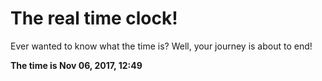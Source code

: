 # The real time clock!

Ever wanted to know what the time is? Well, your journey is about to end!

**The time is Nov 06, 2017, 12:49**